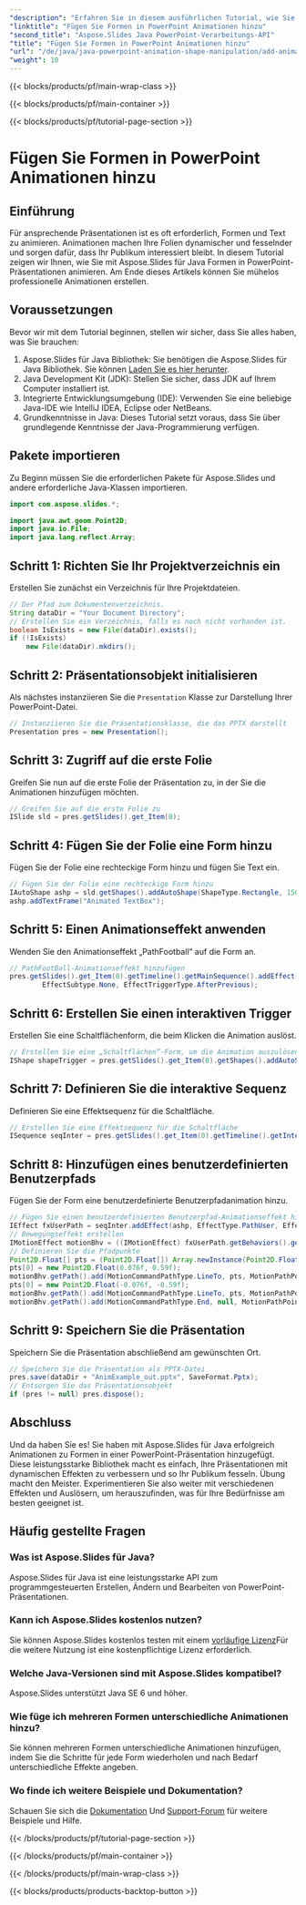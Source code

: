 ```yaml
---
"description": "Erfahren Sie in diesem ausführlichen Tutorial, wie Sie mit Aspose.Slides für Java Animationen zu Formen in PowerPoint hinzufügen. Perfekt für die Erstellung ansprechender Präsentationen."
"linktitle": "Fügen Sie Formen in PowerPoint Animationen hinzu"
"second_title": "Aspose.Slides Java PowerPoint-Verarbeitungs-API"
"title": "Fügen Sie Formen in PowerPoint Animationen hinzu"
"url": "/de/java/java-powerpoint-animation-shape-manipulation/add-animations-to-shapes-powerpoint/"
"weight": 10
---
```


{{< blocks/products/pf/main-wrap-class >}}

{{< blocks/products/pf/main-container >}}

{{< blocks/products/pf/tutorial-page-section >}}

# Fügen Sie Formen in PowerPoint Animationen hinzu

## Einführung
Für ansprechende Präsentationen ist es oft erforderlich, Formen und Text zu animieren. Animationen machen Ihre Folien dynamischer und fesselnder und sorgen dafür, dass Ihr Publikum interessiert bleibt. In diesem Tutorial zeigen wir Ihnen, wie Sie mit Aspose.Slides für Java Formen in PowerPoint-Präsentationen animieren. Am Ende dieses Artikels können Sie mühelos professionelle Animationen erstellen.
## Voraussetzungen
Bevor wir mit dem Tutorial beginnen, stellen wir sicher, dass Sie alles haben, was Sie brauchen:
1. Aspose.Slides für Java Bibliothek: Sie benötigen die Aspose.Slides für Java Bibliothek. Sie können [Laden Sie es hier herunter](https://releases.aspose.com/slides/java/).
2. Java Development Kit (JDK): Stellen Sie sicher, dass JDK auf Ihrem Computer installiert ist.
3. Integrierte Entwicklungsumgebung (IDE): Verwenden Sie eine beliebige Java-IDE wie IntelliJ IDEA, Eclipse oder NetBeans.
4. Grundkenntnisse in Java: Dieses Tutorial setzt voraus, dass Sie über grundlegende Kenntnisse der Java-Programmierung verfügen.
## Pakete importieren
Zu Beginn müssen Sie die erforderlichen Pakete für Aspose.Slides und andere erforderliche Java-Klassen importieren.
```java
import com.aspose.slides.*;

import java.awt.geom.Point2D;
import java.io.File;
import java.lang.reflect.Array;
```
## Schritt 1: Richten Sie Ihr Projektverzeichnis ein
Erstellen Sie zunächst ein Verzeichnis für Ihre Projektdateien.
```java
// Der Pfad zum Dokumentenverzeichnis.
String dataDir = "Your Document Directory";
// Erstellen Sie ein Verzeichnis, falls es noch nicht vorhanden ist.
boolean IsExists = new File(dataDir).exists();
if (!IsExists)
    new File(dataDir).mkdirs();
```
## Schritt 2: Präsentationsobjekt initialisieren
Als nächstes instanziieren Sie die `Presentation` Klasse zur Darstellung Ihrer PowerPoint-Datei.
```java
// Instanziieren Sie die Präsentationsklasse, die das PPTX darstellt
Presentation pres = new Presentation();
```
## Schritt 3: Zugriff auf die erste Folie
Greifen Sie nun auf die erste Folie der Präsentation zu, in der Sie die Animationen hinzufügen möchten.
```java
// Greifen Sie auf die erste Folie zu
ISlide sld = pres.getSlides().get_Item(0);
```
## Schritt 4: Fügen Sie der Folie eine Form hinzu
Fügen Sie der Folie eine rechteckige Form hinzu und fügen Sie Text ein.
```java
// Fügen Sie der Folie eine rechteckige Form hinzu
IAutoShape ashp = sld.getShapes().addAutoShape(ShapeType.Rectangle, 150, 150, 250, 25);
ashp.addTextFrame("Animated TextBox");
```
## Schritt 5: Einen Animationseffekt anwenden
Wenden Sie den Animationseffekt „PathFootball“ auf die Form an.
```java
// PathFootBall-Animationseffekt hinzufügen
pres.getSlides().get_Item(0).getTimeline().getMainSequence().addEffect(ashp, EffectType.PathFootball,
        EffectSubtype.None, EffectTriggerType.AfterPrevious);
```
## Schritt 6: Erstellen Sie einen interaktiven Trigger
Erstellen Sie eine Schaltflächenform, die beim Klicken die Animation auslöst.
```java
// Erstellen Sie eine „Schaltflächen“-Form, um die Animation auszulösen
IShape shapeTrigger = pres.getSlides().get_Item(0).getShapes().addAutoShape(ShapeType.Bevel, 10, 10, 20, 20);
```
## Schritt 7: Definieren Sie die interaktive Sequenz
Definieren Sie eine Effektsequenz für die Schaltfläche.
```java
// Erstellen Sie eine Effektsequenz für die Schaltfläche
ISequence seqInter = pres.getSlides().get_Item(0).getTimeline().getInteractiveSequences().add(shapeTrigger);
```
## Schritt 8: Hinzufügen eines benutzerdefinierten Benutzerpfads
Fügen Sie der Form eine benutzerdefinierte Benutzerpfadanimation hinzu.
```java
// Fügen Sie einen benutzerdefinierten Benutzerpfad-Animationseffekt hinzu
IEffect fxUserPath = seqInter.addEffect(ashp, EffectType.PathUser, EffectSubtype.None, EffectTriggerType.OnClick);
// Bewegungseffekt erstellen
IMotionEffect motionBhv = ((IMotionEffect) fxUserPath.getBehaviors().get_Item(0));
// Definieren Sie die Pfadpunkte
Point2D.Float[] pts = (Point2D.Float[]) Array.newInstance(Point2D.Float.class, 1);
pts[0] = new Point2D.Float(0.076f, 0.59f);
motionBhv.getPath().add(MotionCommandPathType.LineTo, pts, MotionPathPointsType.Auto, true);
pts[0] = new Point2D.Float(-0.076f, -0.59f);
motionBhv.getPath().add(MotionCommandPathType.LineTo, pts, MotionPathPointsType.Auto, false);
motionBhv.getPath().add(MotionCommandPathType.End, null, MotionPathPointsType.Auto, false);
```
## Schritt 9: Speichern Sie die Präsentation
Speichern Sie die Präsentation abschließend am gewünschten Ort.
```java
// Speichern Sie die Präsentation als PPTX-Datei
pres.save(dataDir + "AnimExample_out.pptx", SaveFormat.Pptx);
// Entsorgen Sie das Präsentationsobjekt
if (pres != null) pres.dispose();
```
## Abschluss
Und da haben Sie es! Sie haben mit Aspose.Slides für Java erfolgreich Animationen zu Formen in einer PowerPoint-Präsentation hinzugefügt. Diese leistungsstarke Bibliothek macht es einfach, Ihre Präsentationen mit dynamischen Effekten zu verbessern und so Ihr Publikum fesseln. Übung macht den Meister. Experimentieren Sie also weiter mit verschiedenen Effekten und Auslösern, um herauszufinden, was für Ihre Bedürfnisse am besten geeignet ist.
## Häufig gestellte Fragen
### Was ist Aspose.Slides für Java?
Aspose.Slides für Java ist eine leistungsstarke API zum programmgesteuerten Erstellen, Ändern und Bearbeiten von PowerPoint-Präsentationen.
### Kann ich Aspose.Slides kostenlos nutzen?
Sie können Aspose.Slides kostenlos testen mit einem [vorläufige Lizenz](https://purchase.aspose.com/temporary-license/)Für die weitere Nutzung ist eine kostenpflichtige Lizenz erforderlich.
### Welche Java-Versionen sind mit Aspose.Slides kompatibel?
Aspose.Slides unterstützt Java SE 6 und höher.
### Wie füge ich mehreren Formen unterschiedliche Animationen hinzu?
Sie können mehreren Formen unterschiedliche Animationen hinzufügen, indem Sie die Schritte für jede Form wiederholen und nach Bedarf unterschiedliche Effekte angeben.
### Wo finde ich weitere Beispiele und Dokumentation?
Schauen Sie sich die [Dokumentation](https://reference.aspose.com/slides/java/) Und [Support-Forum](https://forum.aspose.com/c/slides/11) für weitere Beispiele und Hilfe.

{{< /blocks/products/pf/tutorial-page-section >}}

{{< /blocks/products/pf/main-container >}}

{{< /blocks/products/pf/main-wrap-class >}}

{{< blocks/products/products-backtop-button >}}